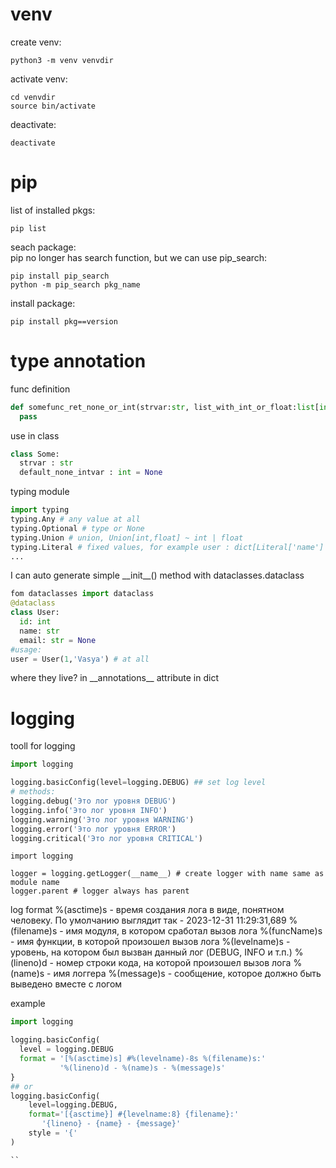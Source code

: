 # venv
create venv:   
```shell
python3 -m venv venvdir
```
activate venv:   
```shell
cd venvdir
source bin/activate
```
deactivate:
```shell
deactivate
```

# pip
list of installed pkgs:
```shell
pip list
```
seach package:   
pip no longer has search function, but we can use pip_search:
```shell
pip install pip_search
python -m pip_search pkg_name
```
install package:
```shell
pip install pkg==version
```

# type annotation
func definition
```python
def somefunc_ret_none_or_int(strvar:str, list_with_int_or_float:list[int|float]) -> None|int :
  pass
```
use in class
```python
class Some:
  strvar : str
  default_none_intvar : int = None
```
typing module
```python
import typing
typing.Any # any value at all
typing.Optional # type or None
typing.Union # union, Union[int,float] ~ int | float
typing.Literal # fixed values, for example user : dict[Literal['name'] | Literal['second_name'] | Literal['username'], str] means dict with fixed three keys and string value
...
```
I can auto generate simple \_\_init\_\_() method with dataclasses.dataclass
```python
fom dataclasses import dataclass
@dataclass
class User:
  id: int
  name: str
  email: str = None
#usage:
user = User(1,'Vasya') # at all
```
where they live?
in \_\_annotations\_\_ attribute in dict

# logging
tooll for logging
```python
import logging

logging.basicConfig(level=logging.DEBUG) ## set log level
# methods:
logging.debug('Это лог уровня DEBUG')
logging.info('Это лог уровня INFO')
logging.warning('Это лог уровня WARNING')
logging.error('Это лог уровня ERROR')
logging.critical('Это лог уровня CRITICAL')
```
```ptyhon
import logging

logger = logging.getLogger(__name__) # create logger with name same as module name
logger.parent # logger always has parent
```
log format
    %(asctime)s - время создания лога в виде, понятном человеку. По умолчанию выглядит так - 2023-12-31 11:29:31,689
    %(filename)s - имя модуля, в котором сработал вызов лога
    %(funcName)s - имя функции, в которой произошел вызов лога
    %(levelname)s - уровень, на котором был вызван данный лог (DEBUG, INFO и т.п.)
    %(lineno)d - номер строки кода, на которой произошел вызов лога
    %(name)s - имя логгера
    %(message)s - сообщение, которое должно быть выведено вместе с логом

example
```python
import logging

logging.basicConfig(
  level = logging.DEBUG
  format = '[%(asctime)s] #%(levelname)-8s %(filename)s:'
           '%(lineno)d - %(name)s - %(message)s'
}
## or
logging.basicConfig(
    level=logging.DEBUG,
    format='[{asctime}] #{levelname:8} {filename}:'
       '{lineno} - {name} - {message}'
    style = '{'
)

``


